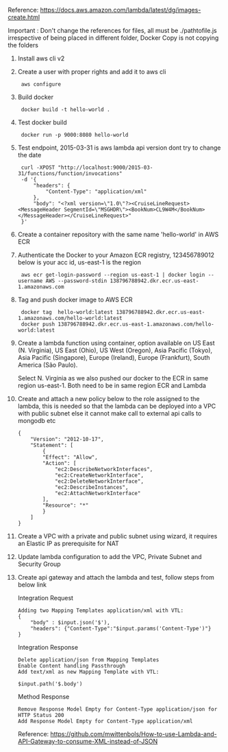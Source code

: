 Reference: https://docs.aws.amazon.com/lambda/latest/dg/images-create.html

Important : Don't change the references for files, all must be ./pathtofile.js irrespective of being placed in different folder, Docker Copy is not copying the folders

1. Install aws cli v2

2. Create a user with proper rights and add it to aws cli

        aws configure

3. Build docker

        docker build -t hello-world .

4. Test docker build

        docker run -p 9000:8080 hello-world

5. Test endpoint, 2015-03-31 is aws lambda api version dont try to change the date

        curl -XPOST "http://localhost:9000/2015-03-31/functions/function/invocations" 
        -d '{
            "headers": {
                "Content-Type": "application/xml"
            },
            "body": "<?xml version=\"1.0\"?><CruiseLineRequest><MessageHeader SegmentId=\"MSGHDR\"><BookNum>CL9W4M</BookNum></MessageHeader></CruiseLineRequest>"
        }'

6. Create a container repository with the same name 'hello-world' in AWS ECR

7. Authenticate the Docker to your Amazon ECR registry, 123456789012 below is your acc id, us-east-1 is the region

        aws ecr get-login-password --region us-east-1 | docker login --username AWS --password-stdin 138796788942.dkr.ecr.us-east-1.amazonaws.com

8. Tag and push docker image to AWS ECR

        docker tag  hello-world:latest 138796788942.dkr.ecr.us-east-1.amazonaws.com/hello-world:latest
        docker push 138796788942.dkr.ecr.us-east-1.amazonaws.com/hello-world:latest

9. Create a lambda function using container, option available on US East (N. Virginia), US East (Ohio), US West (Oregon), Asia Pacific (Tokyo), Asia Pacific (Singapore), Europe (Ireland), Europe (Frankfurt), South America (São Paulo). 

    Select N. Virginia as we also pushed our docker to the ECR in same region us-east-1. Both need to be in same region ECR and Lambda

10. Create and attach a new policy below to the role assigned to the lambda, this is needed so that the lambda can be deployed into a VPC with public subnet
else it cannot make call to external api calls to mongodb etc

        {
            "Version": "2012-10-17",
            "Statement": [
                {
                "Effect": "Allow",
                "Action": [
                    "ec2:DescribeNetworkInterfaces",
                    "ec2:CreateNetworkInterface",
                    "ec2:DeleteNetworkInterface",
                    "ec2:DescribeInstances",
                    "ec2:AttachNetworkInterface"
                ],
                "Resource": "*"
                }
            ]
        }

11. Create a VPC with a private and public subnet using wizard, it requires an Elastic IP as prerequisite for NAT

12. Update lambda configuration to add the VPC, Private Subnet and Security Group

13. Create api gateway and attach the lambda and test, follow steps from below link

    Integration Request

        Adding two Mapping Templates application/xml with VTL: 
        {
            "body" : $input.json('$'),
            "headers": {"Content-Type":"$input.params('Content-Type')"}
        }

    Integration Response

        Delete application/json from Mapping Templates
        Enable Content handling Passthrough
        Add text/xml as new Mapping Template with VTL:
        
        $input.path('$.body')

    Method Response

        Remove Response Model Empty for Content-Type application/json for HTTP Status 200
        Add Response Model Empty for Content-Type application/xml

    Reference: https://github.com/mwittenbols/How-to-use-Lambda-and-API-Gateway-to-consume-XML-instead-of-JSON